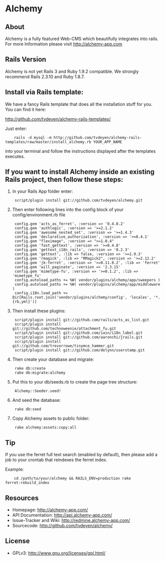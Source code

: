 Alchemy
=======

About
-----

Alchemy is a fully featured Web-CMS which beautifully integrates into rails.
For more Information please visit http://alchemy-app.com

Rails Version
-------------

Alchemy is not yet Rails 3 and Ruby 1.9.2 compatible. We strongly recommend Rails 2.3.10 and Ruby 1.8.7.

Install via Rails template:
---------------------------

We have a fancy Rails template that does all the installation stuff for you. You can find it here:

<http://github.com/tvdeyen/alchemy-rails-templates/>

Just enter:

        rails -d mysql -m http://github.com/tvdeyen/alchemy-rails-templates/raw/master/install_alchemy.rb YOUR_APP_NAME

into your terminal and follow the instructions displayed after the templates executes.

If you want to install Alchemy inside an existing Rails project, then follow these steps:
-----------------------------------------------------------------------------------------

1. In your Rails App folder enter:

        script/plugin install git://github.com/tvdeyen/alchemy.git

2. Then enter following lines into the config block of your config/environment.rb file

        config.gem 'acts_as_ferret', :version => '0.4.8.2'
        config.gem 'authlogic', :version => '>=2.1.2'
        config.gem 'awesome_nested_set', :version => '>=1.4.3'
        config.gem 'declarative_authorization', :version => '>=0.4.1'
        config.gem "fleximage", :version => ">=1.0.4"
        config.gem 'fast_gettext', :version => '>=0.4.8'
        config.gem 'gettext_i18n_rails', :version => '0.2.3'
        config.gem 'gettext', :lib => false, :version => '>=1.9.3'
        config.gem 'rmagick', :lib => "RMagick2", :version => '>=2.12.2'
        config.gem 'jk-ferret', :version => '>=0.11.8.2', :lib => 'ferret'
        config.gem 'will_paginate', :version => '2.3.15'
        config.gem 'mimetype-fu', :version => '>=0.1.2', :lib => 'mimetype_fu'
        config.autoload_paths += %W( vendor/plugins/alchemy/app/sweepers )
        config.autoload_paths += %W( vendor/plugins/alchemy/app/middleware )
        config.i18n.load_path += Dir[Rails.root.join('vendor/plugins/alchemy/config', 'locales', '*.{rb,yml}')]

3. Then install these plugins:

        script/plugin install git://github.com/rails/acts_as_list.git
        script/plugin install git://github.com/technoweenie/attachment_fu.git
        script/plugin install git://github.com/iain/i18n_label.git
        script/plugin install git://github.com/aaronchi/jrails.git
        script/plugin install git://github.com/trevorrowe/tinymce_hammer.git
        script/plugin install git://github.com/delynn/userstamp.git

4. Then create your database and migrate:

        rake db:create
        rake db:migrate:alchemy

5. Put this to your db/seeds.rb to create the page tree structure:

        Alchemy::Seeder.seed!

6. And seed the database:

        rake db:seed

7. Copy Alchemy assets to public folder:

        rake alchemy:assets:copy:all

Tip
---

If you use the ferret full text search (enabled by default), then please add a job to your crontab that reindexes the ferret index.

Example:

        cd /path/to/your/alchemy && RAILS_ENV=production rake ferret:rebuild_index

Resources
---------

* Homepage: <http://alchemy-app.com/>
* API Documentation: <http://api.alchemy-app.com/>
* Issue-Tracker and Wiki: <http://redmine.alchemy-app.com/>
* Sourcecode: <http://github.com/tvdeyen/alchemy/>

License
-------

* GPLv3: <http://www.gnu.org/licenses/gpl.html/>
